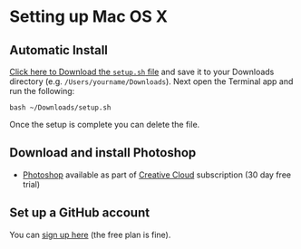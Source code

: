 # Setting up Mac OS X

## Automatic Install

[Click here to Download the `setup.sh` file](https://cdn.rawgit.com/develop-me/setup/065a1e784492bdfbed58e794b64003a14ea1c1b1/mac/setup.sh) and save it to your Downloads directory (e.g. `/Users/yourname/Downloads`). Next open the Terminal app and run the following:

```
bash ~/Downloads/setup.sh
```

Once the setup is complete you can delete the file.

## Download and install Photoshop

- [Photoshop](http://www.adobe.com/uk/products/photoshop.html) available as part of [Creative Cloud](https://creative.adobe.com/products/download/creative-cloud) subscription (30 day free trial)

## Set up a GitHub account

You can [sign up here](https://github.com/join) (the free plan is fine).
